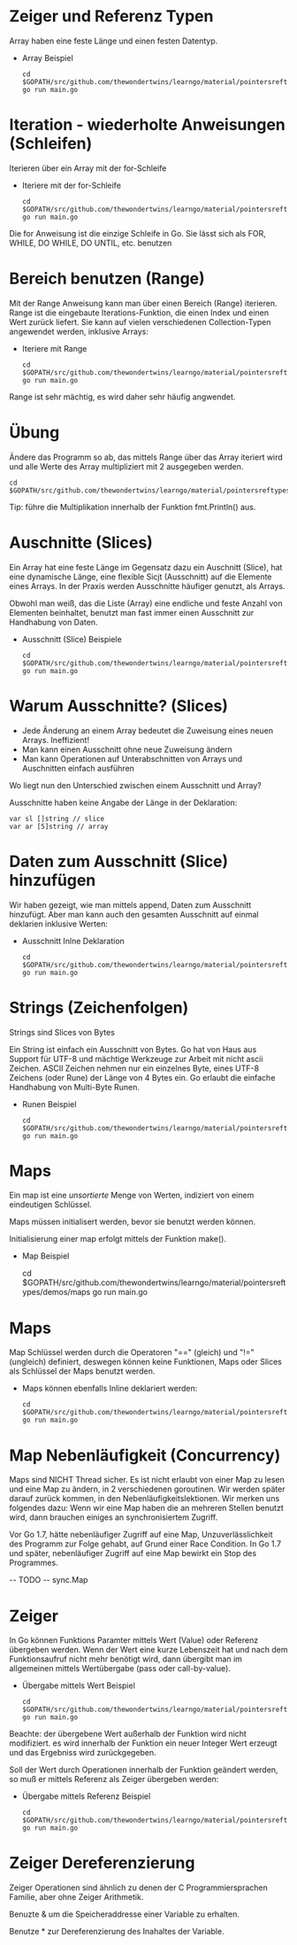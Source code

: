 # Zeiger und Referenz Typen

Array haben eine feste Länge und einen festen Datentyp.

- Array Beispiel

    ```
	cd $GOPATH/src/github.com/thewondertwins/learngo/material/pointersreftypes/demos/array
	go run main.go
    ```

# Iteration - wiederholte Anweisungen (Schleifen)

Iterieren über ein Array mit der for-Schleife

- Iteriere mit der for-Schleife

    ```
	cd $GOPATH/src/github.com/thewondertwins/learngo/material/pointersreftypes/demos/array
	go run main.go
    ```

Die for Anweisung ist die einzige Schleife in Go. Sie lässt sich als FOR, WHILE, DO WHILE, DO UNTIL, etc.  benutzen

# Bereich benutzen (Range)

Mit der Range Anweisung kann man über einen Bereich (Range) iterieren. Range ist die eingebaute Iterations-Funktion, die einen Index und einen Wert zurück liefert. Sie kann auf vielen verschiedenen Collection-Typen angewendet werden, inklusive Arrays:

- Iteriere mit Range

    ```
	cd $GOPATH/src/github.com/thewondertwins/learngo/material/pointersreftypes/demos/array
	go run main.go
    ```

Range ist sehr mächtig, es wird daher sehr häufig angwendet.

# Übung 

Ändere das Programm so ab, das mittels Range über das Array iteriert wird und alle Werte des Array multipliziert mit 2 ausgegeben werden.

	cd $GOPATH/src/github.com/thewondertwins/learngo/material/pointersreftypes/exercises/range

Tip: führe die Multiplikation innerhalb der Funktion fmt.Println() aus.

# Auschnitte (Slices)

Ein Array hat eine feste Länge im Gegensatz dazu ein Auschnitt (Slice), hat eine dynamische Länge, eine flexible Sicjt (Ausschnitt) auf die Elemente eines Arrays. In der Praxis werden Ausschnitte häufiger genutzt, als Arrays.

Obwohl man weiß, das die Liste (Array) eine endliche und feste Anzahl von Elementen beinhaltet, benutzt man fast immer einen Ausschnitt zur Handhabung von Daten.

- Ausschnitt (Slice) Beispiele 

    ```
	cd $GOPATH/src/github.com/thewondertwins/learngo/material/pointersreftypes/demos/slice
	go run main.go
    ```

# Warum Ausschnitte? (Slices)

- Jede Änderung an einem Array bedeutet die Zuweisung eines neuen Arrays. Ineffizient!
- Man kann einen Ausschnitt ohne neue Zuweisung ändern
- Man kann Operationen auf Unterabschnitten von Arrays und Auschnitten einfach ausführen

Wo liegt nun den Unterschied zwischen einem Ausschnitt und Array?

Ausschnitte haben keine Angabe der Länge in der Deklaration:

	var sl []string // slice
	var ar [5]string // array

# Daten zum Ausschnitt (Slice) hinzufügen

Wir haben gezeigt, wie man mittels append, Daten zum Ausschnitt hinzufügt. Aber man kann auch den gesamten Ausschnitt auf einmal deklarien inklusive Werten:

- Ausschnitt Inlne Deklaration

    ```
	cd $GOPATH/src/github.com/thewondertwins/learngo/material/pointersreftypes/demos/slice
	go run main.go
    ```

# Strings (Zeichenfolgen)

Strings sind Slices von Bytes

Ein String ist einfach ein Ausschnitt von Bytes. Go hat von Haus aus Support für UTF-8 und mächtige Werkzeuge zur Arbeit mit nicht ascii Zeichen. ASCII Zeichen nehmen nur ein einzelnes Byte, eines UTF-8 Zeichens (oder Rune) der Länge von 4 Bytes ein. Go erlaubt die einfache Handhabung von Multi-Byte Runen.

- Runen Beispiel 

    ```
	cd $GOPATH/src/github.com/thewondertwins/learngo/material/pointersreftypes/demos/runes
	go run main.go
    ```

# Maps

Ein map ist eine _unsortierte_ Menge von Werten, indiziert von einem eindeutigen Schlüssel.

Maps müssen initialisert werden, bevor sie benutzt werden können.

Initialisierung einer map erfolgt mittels der Funktion make().

- Map Beispiel

	cd $GOPATH/src/github.com/thewondertwins/learngo/material/pointersreftypes/demos/maps
	go run main.go


# Maps

Map Schlüssel werden durch die Operatoren "==" (gleich) und "!=" (ungleich) definiert, deswegen können keine Funktionen, Maps oder Slices als Schlüssel der Maps benutzt werden.

- Maps können ebenfalls Inline deklariert werden:

    ```
	cd $GOPATH/src/github.com/thewondertwins/learngo/material/pointersreftypes/demos/mapsinline
	go run main.go
    ```

# Map Nebenläufigkeit (Concurrency)

Maps sind NICHT Thread sicher. Es ist nicht erlaubt von einer Map zu lesen und eine Map zu ändern, in 2 verschiedenen goroutinen. Wir werden später darauf zurück kommen, in den Nebenläufigkeitslektionen. Wir merken uns folgendes dazu: Wenn wir eine Map haben die an mehreren Stellen benutzt wird, dann brauchen einiges an synchronisiertem Zugriff.

Vor Go 1.7, hätte nebenläufiger Zugriff auf eine Map, Unzuverlässlichkeit des Programm zur Folge gehabt, auf Grund einer Race Condition. In Go 1.7 und später, nebenläufiger Zugriff auf eine Map bewirkt ein Stop des Programmes.

 -- TODO -- sync.Map

# Zeiger

In Go können Funktions Paramter mittels Wert (Value) oder Referenz übergeben werden. Wenn der Wert eine kurze Lebenszeit hat und nach dem Funktionsaufruf nicht mehr benötigt wird, dann übergibt man im allgemeinen mittels Wertübergabe (pass oder call-by-value).

- Übergabe mittels Wert Beispiel

    ```
	cd $GOPATH/src/github.com/thewondertwins/learngo/material/pointersreftypes/demos/passbyval
	go run main.go
    ```

Beachte: der übergebene Wert außerhalb der Funktion wird nicht modifiziert. es wird innerhalb der Funktion ein neuer Integer Wert erzeugt und das Ergebniss wird zurückgegeben.

Soll der Wert durch Operationen innerhalb der Funktion geändert werden, so muß er mittels Referenz als Zeiger übergeben werden:

- Übergabe mittels Referenz Beispiel

    ```
	cd $GOPATH/src/github.com/thewondertwins/learngo/material/pointersreftypes/demos/passbyref
	go run main.go
    ```

# Zeiger Dereferenzierung 

Zeiger Operationen sind ähnlich zu denen der C Programmiersprachen Familie, aber ohne Zeiger Arithmetik.

Benuzte & um die Speicheraddresse einer Variable zu erhalten.

Benutze * zur Dereferenzierung des Inahaltes der Variable.







